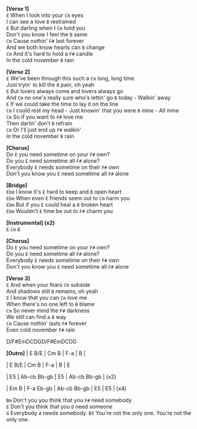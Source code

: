 **[Verse 1]**  
`E` When I look into your `Cm` eyes  
I can see a love `B` restrained  
`E` But darling when I `Cm` hold you  
Don't you know I feel the `B` same  
`Cm` Cause nothin' `F#` last forever  
And we both know hearts can `B` change  
`Cm` And it's hard to hold a `F#` candle  
In the cold november `B` rain  

**[Verse 2]**  
`E` We've been through this such a `Cm` long, long time  
Just tryin' to kill the `B` pain, oh yeah  
`E` But lovers always come and lovers always go  
And `Cm` no one's really sure who's lettin' go `B` today - Walkin' away  
`E` If we could take the time to lay it on the line  
`Cm` I could rest my head - Just knowin' that you were `B` mine - All mine  
`Cm` So if you want to `F#` love me  
Then darlin' don't `B` refrain  
`Cm` Or I'll just end up `F#` walkin'  
In the cold november `B` rain  

**[Chorus]**  
Do `E` you need sometime on your `F#` own?  
Do you `E` need sometime all `F#` alone?  
Everybody `E` needs sometime on their `F#` own  
Don't you know you `E` need sometime all `F#` alone  

**[Bridge]**  
`Ebm` I know it's `E` hard to keep and `B` open heart  
`Ebm` When even `E` friends seem out to `Cm` harm you  
`Ebm` But if you `E` could heal a `B` broken heart  
`Ebm` Wouldn't `E` time be out to `F#` charm you  

**[Instrumental] (x2)**  
`E` `Cm` `B`  

**[Chorus]**  
Do `E` you need sometime on your `F#` own?  
Do you `E` need sometime all `F#` alone?  
Everybody `E` needs sometime on their `F#` own  
Don't you know you `E` need sometime all `F#` alone  

**[Verse 3]**  
`E` And when your fears `Cm` subside  
And shadows still `B` remains, oh yeah  
`E` I know that you can `Cm` love me  
When there's no one left to `B` blame  
`Cm` So never mind the `F#` darkness  
We still can find a `B` way  
`Cm` Cause nothin' lasts `F#` forever  
Even cold november `F#` rain

D/F#EmDCDGD/F#EmDCDG

**[Outro]**
| E B/E | Cm B  | F-a     | B     |

| E B/E | Cm B  | F-a     | B     | E

| E5    | Ab-cb Bb-gb | E5    | Ab-cb Bb-gb | (x2)

| Em B  | F-a  Eb-gb | Ab-cb Bb-gb | E5    | E5    | (x4)

`Bm` Don't you you think that you `F#` need somebody  
`E` Don't you think that you `D` need someone  
`G` Everybody `A` needs somebody. `B5` You're not the only one.  You're not the only one.
